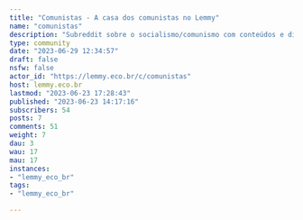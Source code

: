 ```yaml
---
title: "Comunistas - A casa dos comunistas no Lemmy" 
name: "comunistas"
description: "Subreddit sobre o socialismo/comunismo com conteúdos e discussões em português."
type: community
date: "2023-06-29 12:34:57"
draft: false
nsfw: false
actor_id: "https://lemmy.eco.br/c/comunistas"
host: lemmy.eco.br
lastmod: "2023-06-23 17:28:43"
published: "2023-06-23 14:17:16"
subscribers: 54
posts: 7
comments: 51
weight: 7
dau: 3
wau: 17
mau: 17
instances:
- "lemmy_eco_br"
tags: 
- "lemmy_eco_br"

---
```

